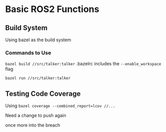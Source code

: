 # Basic ROS2 Functions

## Build System

Using bazel as the build system

### Commands to Use

`bazel build //src/talker:talker`
.bazelrc includes the `--enable_workspace` flag

`bazel run //src/talker:talker`


## Testing Code Coverage

Using `bazel coverage --combined_report=lcov //...`

Need a change to push again

once more into the breach